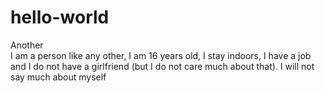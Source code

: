 # hello-world
Another  
I am a person like any other, I am 16 years old, I stay indoors, I have a job and I do not have a girlfriend (but I do not care much about that).
I will not say much about myself

